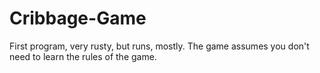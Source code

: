 # Cribbage-Game
First program, very rusty, but runs, mostly. The game assumes you don't need to learn the rules of the game.
